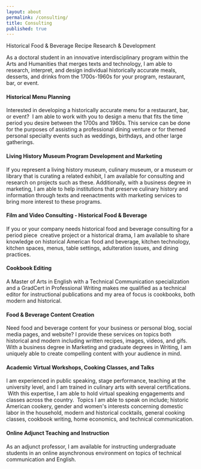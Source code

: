 ```yaml
---
layout: about
permalink: /consulting/
title: Consulting
published: true
---
```


Historical Food & Beverage Recipe Research & Development

As a doctoral student in an innovative interdisciplinary program within the Arts and Humanities that merges texts and technology, I am able to research, interpret, and design individual historically accurate meals, desserts, and drinks from the 1700s-1960s for your program, restaurant, bar, or event.

#### Historical Menu Planning

Interested in developing a historically accurate menu for a restaurant, bar, or event?  I am able to work with you to design a menu that fits the time period you desire between the 1700s and 1960s. This service can be done for the purposes of assisting a professional dining venture or for themed personal specialty events such as weddings, birthdays, and other large gatherings.

#### Living History Museum Program Development and Marketing

If you represent a living history museum, culinary museum, or a museum or library that is curating a related exhibit, I am available for consulting and research on projects such as these. Additionally, with a business degree in marketing, I am able to help institutions that preserve culinary history and information through texts and reenactments with marketing services to bring more interest to these programs.

#### Film and Video Consulting - Historical Food & Beverage

If you or your company needs historical food and beverage consulting for a period piece  creative project or a historical drama, I am available to share knowledge on historical American food and beverage, kitchen technology, kitchen spaces, menus, table settings, adulteration issues, and dining practices.

#### Cookbook Editing

A Master of Arts in English with a Technical Communication specialization and a GradCert in Professional Writing makes me qualified as a technical editor for instructional publications and my area of focus is cookbooks, both modern and historical.

#### Food & Beverage Content Creation

Need food and beverage content for your business or personal blog,
social media pages, and website? I provide these services on topics both historical and modern including written recipes, images, videos, and gifs. With a business degree in Marketing and graduate degrees in Writing, I am uniquely able to create compelling content with your audience in mind.

#### Academic Virtual Workshops, Cooking Classes, and Talks

I am experienced in public speaking, stage performance, teaching at the university level, and I am trained in culinary arts with several
certifications.  With this expertise, I am able to hold virtual speaking engagements and classes across the country.  Topics I am able to speak on include; historic American cookery, gender and women's interests concerning domestic labor in the household, modern and historical cocktails, general cooking classes, cookbook writing, home economics, and technical communication.

#### Online Adjunct Teaching and Instruction

As an adjunct professor, I am available for instructing undergraduate
students in an online asynchronous environment on topics of technical
communication and English.
